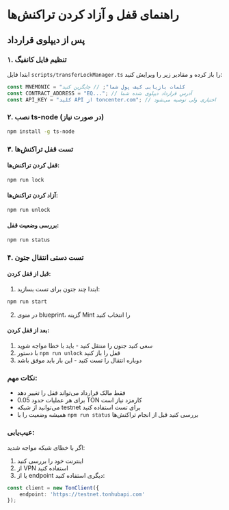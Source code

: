 # راهنمای قفل و آزاد کردن تراکنش‌ها

## پس از دیپلوی قرارداد

### ۱. تنظیم فایل کانفیگ
ابتدا فایل `scripts/transferLockManager.ts` را باز کرده و مقادیر زیر را ویرایش کنید:

```typescript
const MNEMONIC = "کلمات بازیابی کیف پول شما"; // جایگزین کنید
const CONTRACT_ADDRESS = "EQ..."; // آدرس قرارداد دیپلوی شده شما
const API_KEY = "کلید API از toncenter.com"; // اختیاری ولی توصیه می‌شود
```

### ۲. نصب ts-node (در صورت نیاز)
```bash
npm install -g ts-node
```

### ۳. تست قفل تراکنش‌ها

#### قفل کردن تراکنش‌ها:
```bash
npm run lock
```

#### آزاد کردن تراکنش‌ها:
```bash
npm run unlock
```

#### بررسی وضعیت قفل:
```bash
npm run status
```

### ۴. تست دستی انتقال جتون

#### قبل از قفل کردن:
1. ابتدا چند جتون برای تست بسازید:
```bash
npm run start
```
2. در منوی blueprint، گزینه Mint را انتخاب کنید

#### بعد از قفل کردن:
1. سعی کنید جتون را منتقل کنید - باید با خطا مواجه شوید
2. با دستور `npm run unlock` قفل را باز کنید
3. دوباره انتقال را تست کنید - این بار باید موفق باشد

### نکات مهم:
- فقط مالک قرارداد می‌تواند قفل را تغییر دهد
- برای هر عملیات حدود 0.05 TON کارمزد نیاز است
- می‌توانید از شبکه testnet برای تست استفاده کنید
- همیشه وضعیت را با `npm run status` بررسی کنید قبل از انجام تراکنش‌ها

### عیب‌یابی:
اگر با خطای شبکه مواجه شدید:
1. اینترنت خود را بررسی کنید
2. از VPN استفاده کنید
3. یا از endpoint دیگری استفاده کنید:
```typescript
const client = new TonClient({
    endpoint: 'https://testnet.tonhubapi.com'
});
```